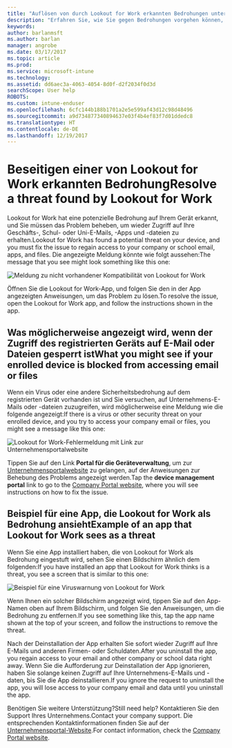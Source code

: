 ```yaml
---
title: "Auflösen von durch Lookout for Work erkannten Bedrohungen unter iOS | Microsoft-Dokumentation"
description: "Erfahren Sie, wie Sie gegen Bedrohungen vorgehen können, die von Lookout for Work unter iOS erkannt wurden."
keywords: 
author: barlanmsft
ms.author: barlan
manager: angrobe
ms.date: 03/17/2017
ms.topic: article
ms.prod: 
ms.service: microsoft-intune
ms.technology: 
ms.assetid: dd6aec3a-4063-4054-8d0f-d2f2034f0d3d
searchScope: User help
ROBOTS: 
ms.custom: intune-enduser
ms.openlocfilehash: 6cfc144b188b1701a2e5e599af43d12c98d48496
ms.sourcegitcommit: a9d734877340894637e03f4b4ef83f7d01ddedc8
ms.translationtype: HT
ms.contentlocale: de-DE
ms.lasthandoff: 12/19/2017
---
```

# <a name="resolve-a-threat-found-by-lookout-for-work"></a><span data-ttu-id="89bda-103">Beseitigen einer von Lookout for Work erkannten Bedrohung</span><span class="sxs-lookup"><span data-stu-id="89bda-103">Resolve a threat found by Lookout for Work</span></span>

<span data-ttu-id="89bda-104">Lookout for Work hat eine potenzielle Bedrohung auf Ihrem Gerät erkannt, und Sie müssen das Problem beheben, um wieder Zugriff auf Ihre Geschäfts-, Schul- oder Uni-E-Mails, -Apps und -dateien zu erhalten.</span><span class="sxs-lookup"><span data-stu-id="89bda-104">Lookout for Work has found a potential threat on your device, and you must fix the issue to regain access to your company or school email, apps, and files.</span></span> <span data-ttu-id="89bda-105">Die angezeigte Meldung könnte wie folgt aussehen:</span><span class="sxs-lookup"><span data-stu-id="89bda-105">The message that you see might look something like this one:</span></span>

![Meldung zu nicht vorhandener Kompatibilität von Lookout for Work](./media/ios-lfw-noncompliant-in-ssp.png)

<span data-ttu-id="89bda-107">Öffnen Sie die Lookout for Work-App, und folgen Sie den in der App angezeigten Anweisungen, um das Problem zu lösen.</span><span class="sxs-lookup"><span data-stu-id="89bda-107">To resolve the issue, open the Lookout for Work app, and follow the instructions shown in the app.</span></span>

## <a name="what-you-might-see-if-your-enrolled-device-is-blocked-from-accessing-email-or-files"></a><span data-ttu-id="89bda-108">Was möglicherweise angezeigt wird, wenn der Zugriff des registrierten Geräts auf E-Mail oder Dateien gesperrt ist</span><span class="sxs-lookup"><span data-stu-id="89bda-108">What you might see if your enrolled device is blocked from accessing email or files</span></span>

<span data-ttu-id="89bda-109">Wenn ein Virus oder eine andere Sicherheitsbedrohung auf dem registrierten Gerät vorhanden ist und Sie versuchen, auf Unternehmens-E-Mails oder -dateien zuzugreifen, wird möglicherweise eine Meldung wie die folgende angezeigt:</span><span class="sxs-lookup"><span data-stu-id="89bda-109">If there is a virus or other security threat on your enrolled device, and you try to access your company email or files, you might see a message like this one:</span></span>

![Lookout for Work-Fehlermeldung mit Link zur Unternehmensportalwebsite](./media/mtd-go-to-device-management-portal-android.png)

<span data-ttu-id="89bda-111">Tippen Sie auf den Link **Portal für die Geräteverwaltung**, um zur [Unternehmensportalwebsite](https://portal.manage.microsoft.com#HelpDeskDialog) zu gelangen, auf der Anweisungen zur Behebung des Problems angezeigt werden.</span><span class="sxs-lookup"><span data-stu-id="89bda-111">Tap the **device management portal** link to go to the [Company Portal website](https://portal.manage.microsoft.com#HelpDeskDialog), where you will see instructions on how to fix the issue.</span></span>

## <a name="example-of-an-app-that-lookout-for-work-sees-as-a-threat"></a><span data-ttu-id="89bda-112">Beispiel für eine App, die Lookout for Work als Bedrohung ansieht</span><span class="sxs-lookup"><span data-stu-id="89bda-112">Example of an app that Lookout for Work sees as a threat</span></span>

<span data-ttu-id="89bda-113">Wenn Sie eine App installiert haben, die von Lookout for Work als Bedrohung eingestuft wird, sehen Sie einen Bildschirm ähnlich dem folgenden:</span><span class="sxs-lookup"><span data-stu-id="89bda-113">If you have installed an app that Lookout for Work thinks is a threat, you see a screen that is similar to this one:</span></span>

![Beispiel für eine Viruswarnung von Lookout for Work](./media/ios-lfw-threat-example.png)

<span data-ttu-id="89bda-115">Wenn Ihnen ein solcher Bildschirm angezeigt wird, tippen Sie auf den App-Namen oben auf Ihrem Bildschirm, und folgen Sie den Anweisungen, um die Bedrohung zu entfernen.</span><span class="sxs-lookup"><span data-stu-id="89bda-115">If you see something like this, tap the app name shown at the top of your screen, and follow the instructions to remove the threat.</span></span>

<span data-ttu-id="89bda-116">Nach der Deinstallation der App erhalten Sie sofort wieder Zugriff auf Ihre E-Mails und anderen Firmen- oder Schuldaten.</span><span class="sxs-lookup"><span data-stu-id="89bda-116">After you uninstall the app, you regain access to your email and other company or school data right away.</span></span> <span data-ttu-id="89bda-117">Wenn Sie die Aufforderung zur Deinstallation der App ignorieren, haben Sie solange keinen Zugriff auf Ihre Unternehmens-E-Mails und -daten, bis Sie die App deinstallieren.</span><span class="sxs-lookup"><span data-stu-id="89bda-117">If you ignore the request to uninstall the app, you will lose access to your company email and data until you uninstall the app.</span></span>

<span data-ttu-id="89bda-118">Benötigen Sie weitere Unterstützung?</span><span class="sxs-lookup"><span data-stu-id="89bda-118">Still need help?</span></span> <span data-ttu-id="89bda-119">Kontaktieren Sie den Support Ihres Unternehmens.</span><span class="sxs-lookup"><span data-stu-id="89bda-119">Contact your company support.</span></span> <span data-ttu-id="89bda-120">Die entsprechenden Kontaktinformationen finden Sie auf der [Unternehmensportal-Website](https://portal.manage.microsoft.com#HelpDeskDialog).</span><span class="sxs-lookup"><span data-stu-id="89bda-120">For contact information, check the [Company Portal website](https://portal.manage.microsoft.com#HelpDeskDialog).</span></span>

